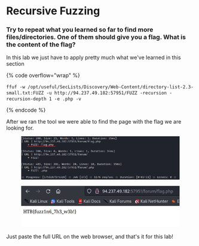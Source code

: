 # Recursive Fuzzing

### Try to repeat what you learned so far to find more files/directories. One of them should give you a flag. What is the content of the flag?

In this lab we just have to apply pretty much what we've learned in this section

{% code overflow="wrap" %}
```shell
ffuf -w /opt/useful/SecLists/Discovery/Web-Content/directory-list-2.3-small.txt:FUZZ -u http://94.237.49.182:57951/FUZZ -recursion -recursion-depth 1 -e .php -v
```
{% endcode %}

After we ran the tool we were able to find the page with the flag we are looking for.

<figure><img src="../../../.gitbook/assets/image (1) (1) (1) (1) (1) (1) (1) (1) (1) (1) (1) (1) (1) (1) (1) (1) (1) (1) (1) (1) (1) (1) (1) (1) (1) (1) (1) (1) (1) (1) (1) (1) (1) (1) (1) (1) (1) (1) (1) (1) (1) (1) (1).png" alt=""><figcaption></figcaption></figure>

<figure><img src="../../../.gitbook/assets/image (1) (1) (1) (1) (1) (1) (1) (1) (1) (1) (1) (1) (1) (1) (1) (1) (1) (1) (1) (1) (1) (1) (1) (1) (1) (1) (1) (1) (1) (1) (1) (1) (1) (1) (1) (1) (1) (1) (1) (1) (1) (1) (1) (1).png" alt=""><figcaption></figcaption></figure>

Just paste the full URL on the web browser, and that's it for this lab!
